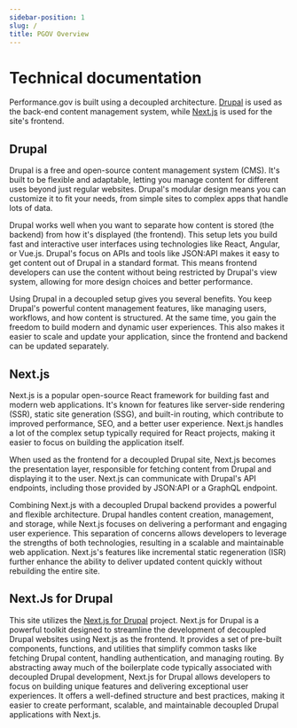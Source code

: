 ```yaml
---
sidebar-position: 1
slug: /
title: PGOV Overview
---
```


# Technical documentation

Performance.gov is built using a decoupled architecture. [Drupal](https://drupal.org) is used as the back-end content management system, while [Next.js](https://nextjs.org/) is used for the site's frontend.

## Drupal

Drupal is a free and open-source content management system (CMS). It's built to be flexible and adaptable, letting you manage content for different uses beyond just regular websites. Drupal's modular design means you can customize it to fit your needs, from simple sites to complex apps that handle lots of data.

Drupal works well when you want to separate how content is stored (the backend) from how it's displayed (the frontend). This setup lets you build fast and interactive user interfaces using technologies like React, Angular, or Vue.js. Drupal's focus on APIs and tools like JSON:API makes it easy to get content out of Drupal in a standard format. This means frontend developers can use the content without being restricted by Drupal's view system, allowing for more design choices and better performance.

Using Drupal in a decoupled setup gives you several benefits. You keep Drupal's powerful content management features, like managing users, workflows, and how content is structured. At the same time, you gain the freedom to build modern and dynamic user experiences. This also makes it easier to scale and update your application, since the frontend and backend can be updated separately.

## Next.js

Next.js is a popular open-source React framework for building fast and modern web applications. It's known for features like server-side rendering (SSR), static site generation (SSG), and built-in routing, which contribute to improved performance, SEO, and a better user experience. Next.js handles a lot of the complex setup typically required for React projects, making it easier to focus on building the application itself.

When used as the frontend for a decoupled Drupal site, Next.js becomes the presentation layer, responsible for fetching content from Drupal and displaying it to the user. Next.js can communicate with Drupal's API endpoints, including those provided by JSON:API or a GraphQL endpoint.

Combining Next.js with a decoupled Drupal backend provides a powerful and flexible architecture. Drupal handles content creation, management, and storage, while Next.js focuses on delivering a performant and engaging user experience. This separation of concerns allows developers to leverage the strengths of both technologies, resulting in a scalable and maintainable web application. Next.js's features like incremental static regeneration (ISR) further enhance the ability to deliver updated content quickly without rebuilding the entire site.

## Next.Js for Drupal

This site utilizes the [Next.js for Drupal](https://next-drupal.org/) project. Next.js for Drupal is a powerful toolkit designed to streamline the development of decoupled Drupal websites using Next.js as the frontend. It provides a set of pre-built components, functions, and utilities that simplify common tasks like fetching Drupal content, handling authentication, and managing routing. By abstracting away much of the boilerplate code typically associated with decoupled Drupal development, Next.js for Drupal allows developers to focus on building unique features and delivering exceptional user experiences. It offers a well-defined structure and best practices, making it easier to create performant, scalable, and maintainable decoupled Drupal applications with Next.js.
